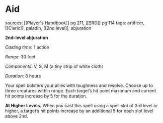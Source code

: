 # Aid
sources: [[Player's Handbook]] pg 211, [[SRD]] pg 114
tags: artificer, [[Cleric]], paladin, [[2nd level]], abjuration

**2nd-level abjuration**

*Casting time*: 1 action

*Range*: 30 feet

*Components*: V, S, M (a tiny strip of white cloth)

*Duration*: 8 hours

Your spell bolsters your allies with toughness and resolve. Choose up to three creatures within range. Each target’s hit point maximum and current hit points increase by 5 for the duration.

**At Higher Levels.** When you cast this spell using a spell slot of 3rd level or higher, a target’s hit points increase by an additional 5 for each slot level above 2nd.
